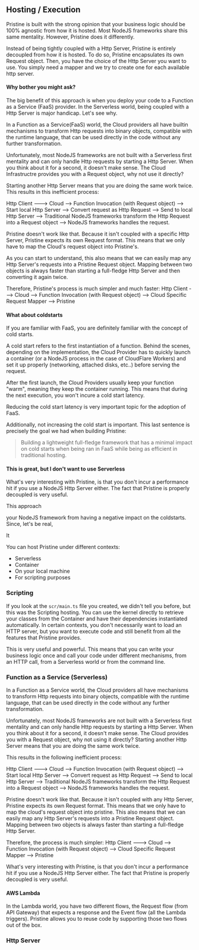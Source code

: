 Hosting / Execution
-------------------
Pristine is built with the strong opinion that your business logic should be 100% agnostic from how it is hosted. Most NodeJS frameworks share this same mentality. However, Pristine does it differently. 

Instead of being tightly coupled with a Http Server, Pristine is entirely decoupled from how it is hosted. To do so, Pristine encapsulates its own Request object. Then, you have the choice of the Http Server you want to use. You simply need a mapper and we try to create one for each available http server.

#### Why bother you might ask?
The big benefit of this approach is when you deploy your code to a Function as a Service (FaaS) provider. In the Serverless world, being coupled with a Http Server is major handicap. Let's see why.

In a Function as a Service(FaaS) world, the Cloud providers all have builtin mechanisms to transform Http requests into binary objects, compatible with the runtime language, that can be used directly in the code without any further transformation.

Unfortunately, most NodeJS frameworks are not built with a Serverless first mentality and can only handle Http requests by starting a Http Server. When you think about it for a second, it doesn't make sense. The Cloud Infrastructre provides you with a Request object, why not use it directly?

Starting another Http Server means that you are doing the same work twice. This results in this inefficient process:

<!-- todo put a real diagram -->
Http Client ---> Cloud --> Function Invocation (with Request object) --> Start local Http Server --> Convert request as Http Request --> Send to local Http Server --> Traditional NodeJS frameworks transform the Http Request into a Request object --> NodeJS frameworks handles the request.

Pristine doesn't work like that. Because it isn't coupled with a specific Http Server, Pristine expects its own Request format. This means that we only have to map the Cloud's request object into Pristine's. 

As you can start to understand, this also means that we can easily map any Http Server's requests into a Pristine Request object. Mapping between two objects is always faster than starting a full-fledge Http Server and then converting it again twice.

Therefore, Pristine's process is much simpler and much faster:
Http Client ---> Cloud --> Function Invocation (with Request object) --> Cloud Specific Request Mapper --> Pristine

#### What about coldstarts
If you are familiar with FaaS, you are definitely familiar with the concept of cold starts. 

A cold start refers to the first instantiation of a function. Behind the scenes, depending on the implementation, the Cloud Provider has to quickly launch a container (or a NodeJS process in the case of CloudFlare Workers) and set it up properly (networking, attached disks, etc..) before serving the request.

After the first launch, the Cloud Providers usually keep your function "warm", meaning they keep the container running. This means that during the next execution, you won't incure a cold start latency.

Reducing the cold start latency is very important topic for the adoption of FaaS. 

Additionally, not increasing the cold start is important. This last sentence is precisely the goal we had when building Pristine:

> Building a lightweight full-fledge framework that has a minimal impact on cold starts when being ran in FaaS while being as efficient in traditional hosting.

#### This is great, but I don't want to use Serverless



What's very interesting with Pristine, is that you don't incur a performance hit if you use a NodeJS Http Server either. The fact that Pristine is properly decoupled is very useful.

This approach 


your NodeJS framework from having a negative impact on the coldstarts. Since, let's be real, 

It





You can host Pristine under different contexts:
* Serverless
* Container
* On your local machine
* For scripting purposes 

### Scripting

If you look at the `scr/main.ts` file you created, we didn't tell you before, but this was the Scripting hosting. You can use the kernel directly to retrieve your classes from the Container and have their dependencies instantiated automatically. In certain contexts, you don't necessarily want to load an HTTP server, but you want to execute code and still benefit from all the features that Pristine provides. 

This is very useful and powerful. This means that you can write your business logic once and call your code under different mechanisms, from an HTTP call, from a Serverless world or from the command line.

### Function as a Service (Serverless)
In a Function as a Service world, the Cloud providers all have mechanisms to transform Http requests into binary objects, compatible with the runtime language, that can be used directly in the code without any further transformation. 

Unfortunately, most NodeJS frameworks are not built with a Serverless first mentality and can only handle Http requests by starting a Http Server. When you think about it for a second, it doesn't make sense. The Cloud provides you with a Request object, why not using it directly?
Starting another Http Server means that you are doing the same work twice.

This results in the following inefficient process:

<!-- todo put a real diagram -->
Http Client ---> Cloud --> Function Invocation (with Request object) --> Start local Http Server --> Convert request as Http Request --> Send to local Http Server --> Traditional NodeJS frameworks transform the Http Request into a Request object --> NodeJS frameworks handles the request.

Pristine doesn't work like that. Because it isn't coupled with any Http Server, Pristine expects its own Request format. This means that we only have to map the cloud's request object into pristine. This also means that we can easily map any Http Server's requests into a Pristine Request object. Mapping between two objects is always faster than starting a full-fledge Http Server.

Therefore, the process is much simpler:
Http Client ---> Cloud --> Function Invocation (with Request object) --> Cloud Specific Request Mapper --> Pristine

What's very interesting with Pristine, is that you don't incur a performance hit if you use a NodeJS Http Server either. The fact that Pristine is properly decoupled is very useful.

#### AWS Lambda

In the Lambda world, you have two different flows, the Request flow (from API Gateway) that expects a response and the Event flow (all the Lambda triggers). Pristine allows you to reuse code by supporting those two flows out of the box.  

### Http Server


